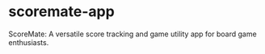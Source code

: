 # scoremate-app
ScoreMate: A versatile score tracking and game utility app for board game enthusiasts.
